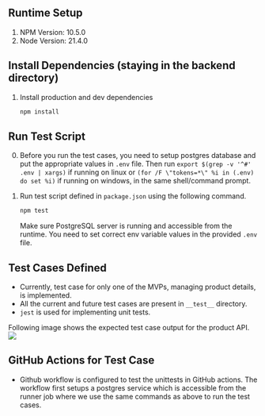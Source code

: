 ## Runtime Setup

1. NPM Version: 10.5.0
2. Node Version: 21.4.0

## Install Dependencies (staying in the backend directory)

1. Install production and dev dependencies
   ```bash
   npm install
    ```

## Run Test Script

0. Before you run the test cases, you need to setup postgres database and put the appropriate values in `.env` file. Then run `export $(grep -v '^#' .env | xargs)` if running on linux or `(for /F \"tokens=*\" %i in (.env) do set %i)` if running on windows, in the same shell/command prompt.

1. Run test script defined in `package.json` using the following command.
    ```bash
   npm test
    ```
   Make sure PostgreSQL server is running and accessible from the runtime. You need to set correct env variable values in the provided `.env` file. 

## Test Cases Defined

- Currently, test case for only one of the MVPs, managing product details, is implemented. 
- All the current and future test cases are present in `__test__` directory.
- `jest` is used for implementing unit tests.

Following image shows the expected test case output for the product API.
![](../docs/assets/Product_API_Test.png)

## GitHub Actions for Test Case

- Github workflow is configured to test the unittests in GitHub actions. The workflow first setups a postgres service which is accessible from the runner job where we use the same commands as above to run the test cases.